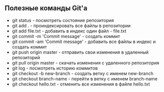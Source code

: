 ## Полезные команды Git'a

* git status - посмотреть состояние репозитория
* git add .  - проиндексировать все файлы в репозитории
* git add file.txt - добавить в индекс один файл - file.txt
* git commit -m 'Commit message' - создать коммит
* git commit -am 'Commit message' - добавить все файлы в индекс и создать коммит
* git push origin master - отправить свои изменения в удаленный репозиторий
* git pull origin master - скачать изменения с удаленного репозитория
* git log - посмотреть историю коммитов
* git checkout -b new-branch - создать ветку с именем new-branch
* git checkout branch-name - перейти в ветку с именем branch-name
* git checkout hello.txt - отменить все изменения в файле hello.txt 

